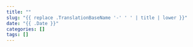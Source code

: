 ```yaml
---
title: ""
slug: "{{ replace .TranslationBaseName '-' ' ' | title | lower }}"
date: "{{ .Date }}"
categories: []
tags: []
---
```

